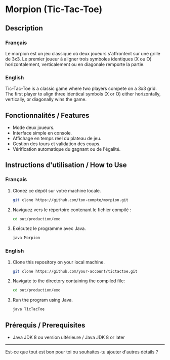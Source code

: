 # Morpion (Tic-Tac-Toe)

## Description
### Français
Le morpion est un jeu classique où deux joueurs s'affrontent sur une grille de 3x3. Le premier joueur à aligner trois symboles identiques (X ou O) horizontalement, verticalement ou en diagonale remporte la partie.

### English
Tic-Tac-Toe is a classic game where two players compete on a 3x3 grid. The first player to align three identical symbols (X or O) either horizontally, vertically, or diagonally wins the game.

## Fonctionnalités / Features
- Mode deux joueurs.
- Interface simple en console.
- Affichage en temps réel du plateau de jeu.
- Gestion des tours et validation des coups.
- Vérification automatique du gagnant ou de l'égalité.

## Instructions d'utilisation / How to Use
### Français
1. Clonez ce dépôt sur votre machine locale.
    ```bash
    git clone https://github.com/ton-compte/morpion.git
    ```
2. Naviguez vers le répertoire contenant le fichier compilé :
    ```bash
    cd out/production/exo
    ```
3. Exécutez le programme avec Java.
    ```bash
    java Morpion
    ```

### English
1. Clone this repository on your local machine.
    ```bash
    git clone https://github.com/your-account/tictactoe.git
    ```
2. Navigate to the directory containing the compiled file:
    ```bash
    cd out/production/exo
    ```
3. Run the program using Java.
    ```bash
    java TicTacToe
    ```

## Prérequis / Prerequisites
- Java JDK 8 ou version ultérieure / Java JDK 8 or later

---

Est-ce que tout est bon pour toi ou souhaites-tu ajouter d'autres détails ?
